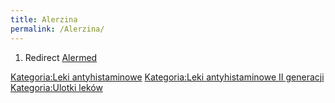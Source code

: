 ```yaml
---
title: Alerzina
permalink: /Alerzina/
---
```


1.  Redirect [Alermed](/atopedia/Alermed "wikilink")

[Kategoria:Leki antyhistaminowe](/atopedia/Kategoria:Leki_antyhistaminowe "wikilink") [Kategoria:Leki antyhistaminowe II generacji](/atopedia/Kategoria:Leki_antyhistaminowe_II_generacji "wikilink") [Kategoria:Ulotki leków](/atopedia/Kategoria:Ulotki_leków "wikilink")